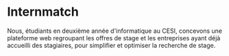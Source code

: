 # Internmatch
Nous, étudiants en deuxième année d'informatique au CESI, concevons une plateforme web regroupant les offres de stage et les entreprises ayant déjà accueilli des stagiaires, pour simplifier et optimiser la recherche de stage.
